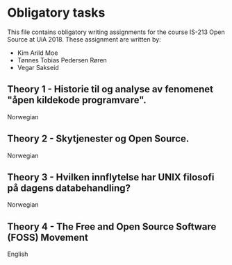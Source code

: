 # Obligatory tasks

This file contains obligatory writing assignments for the course IS-213 Open Source at UiA 2018.
These assignment are written by:

- Kim Arild Moe
- Tønnes Tobias Pedersen Røren
- Vegar Sakseid

## Theory 1 - Historie til og analyse av fenomenet "åpen kildekode programvare".

Norwegian

## Theory 2 - Skytjenester og Open Source.

Norwegian

## Theory 3 - Hvilken innflytelse har UNIX filosofi på dagens databehandling?

Norwegian

## Theory 4 - The Free and Open Source Software (FOSS) Movement 

English
